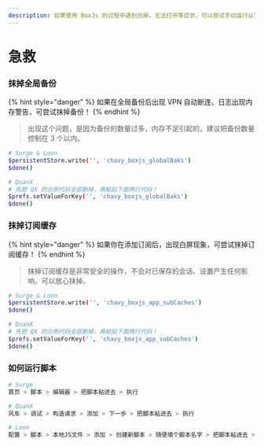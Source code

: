 ```yaml
---
description: 如果使用 BoxJs 的过程中遇到白屏，无法打开等症状，可以尝试手动运行以下脚本！
---
```


# 急救

### 抹掉全局备份

{% hint style="danger" %}
如果在全局备份后出现 VPN 自动断连、日志出现内存警告，可尝试抹掉备份！
{% endhint %}

> 出现这个问题，是因为备份的数量过多，内存不足引起的，建议把备份数量控制在 3 个以内。

```bash
# Surge & Loon
$persistentStore.write('', 'chavy_boxjs_globalBaks')
$done()

# QuanX
# 先把 QX 的示例代码全部删掉，再粘贴下面两行代码！
$prefs.setValueForKey('', 'chavy_boxjs_globalBaks')
$done()
```

### 

### 抹掉订阅缓存

{% hint style="danger" %}
如果你在添加订阅后，出现白屏现象，可尝试抹掉订阅缓存！
{% endhint %}

> 抹掉订阅缓存是非常安全的操作，不会对已保存的会话、设置产生任何影响，可以放心抹掉。

```bash
# Surge & Loon
$persistentStore.write('', 'chavy_boxjs_app_subCaches')
$done()

# QuanX
# 先把 QX 的示例代码全部删掉，再粘贴下面两行代码！
$prefs.setValueForKey('', 'chavy_boxjs_app_subCaches')
$done()
```



### 如何运行脚本

```bash
# Surge
首页 > 脚本 > 编辑器 > 把脚本粘进去 > 执行

# QuanX
风车 > 调试 > 构造请求 > 添加 > 下一步 > 把脚本粘进去 > 执行

# Loon
配置 > 脚本 > 本地JS文件 > 添加 > 创建新脚本 > 随便填个脚本名字 > 把脚本粘进去 > 运行
```

